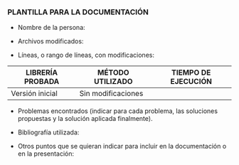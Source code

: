 ### PLANTILLA PARA LA DOCUMENTACIÓN

* Nombre de la persona:


* Archivos modificados:


* Líneas, o rango de líneas, con modificaciones:


LIBRERÍA PROBADA | MÉTODO UTILIZADO | TIEMPO DE EJECUCIÓN
---------------- | ---------------- | -------------------
Versión inicial | Sin modificaciones |


* Problemas encontrados (indicar para cada problema, las soluciones propuestas y la solución aplicada finalmente). 


* Bibliografía utilizada:


* Otros puntos que se quieran indicar para incluir en la documentación o en la presentación:

